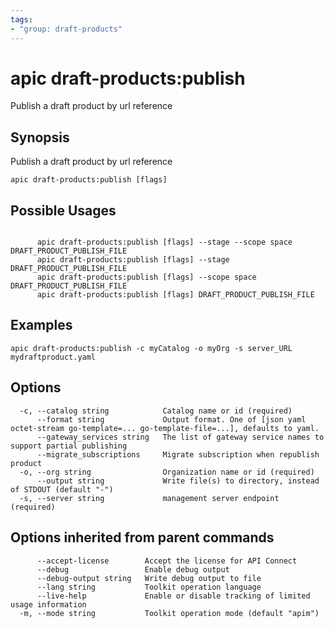 ```yaml
---
tags:
- "group: draft-products"
---
```

# apic draft-products:publish

Publish a draft product by url reference

## Synopsis

Publish a draft product by url reference

```
apic draft-products:publish [flags]
```

## Possible Usages

```

      apic draft-products:publish [flags] --stage --scope space DRAFT_PRODUCT_PUBLISH_FILE
      apic draft-products:publish [flags] --stage DRAFT_PRODUCT_PUBLISH_FILE
      apic draft-products:publish [flags] --scope space DRAFT_PRODUCT_PUBLISH_FILE
      apic draft-products:publish [flags] DRAFT_PRODUCT_PUBLISH_FILE

```

## Examples

```
apic draft-products:publish -c myCatalog -o myOrg -s server_URL mydraftproduct.yaml
```

## Options

```
  -c, --catalog string            Catalog name or id (required)
      --format string             Output format. One of [json yaml octet-stream go-template=... go-template-file=...], defaults to yaml.
      --gateway_services string   The list of gateway service names to support partial publishing
      --migrate_subscriptions     Migrate subscription when republish product
  -o, --org string                Organization name or id (required)
      --output string             Write file(s) to directory, instead of STDOUT (default "-")
  -s, --server string             management server endpoint (required)
```

## Options inherited from parent commands

```
      --accept-license        Accept the license for API Connect
      --debug                 Enable debug output
      --debug-output string   Write debug output to file
      --lang string           Toolkit operation language
      --live-help             Enable or disable tracking of limited usage information
  -m, --mode string           Toolkit operation mode (default "apim")
```
